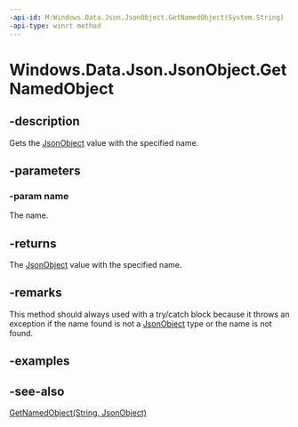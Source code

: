 ----api-id: M:Windows.Data.Json.JsonObject.GetNamedObject(System.String)
-api-type: winrt method
---<!-- Method syntaxpublic Windows.Data.Json.JsonObject GetNamedObject(System.String name)--># Windows.Data.Json.JsonObject.GetNamedObject## -descriptionGets the [JsonObject](jsonobject.md) value with the specified name.## -parameters### -param nameThe name.## -returnsThe [JsonObject](jsonobject.md) value with the specified name.## -remarksThis method should always used with a try/catch block because it throws an exception if the name found is not a [JsonObject](jsonobject.md) type or the name is not found.## -examples## -see-also[GetNamedObject(String, JsonObject)](jsonobject_getnamedobject_1279840399.md)
